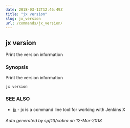 ```yaml
---
date: 2018-03-12T12:46:49Z
title: "jx version"
slug: jx_version
url: /commands/jx_version/
---
```

## jx version

Print the version information

### Synopsis


Print the version information

```
jx version
```

### SEE ALSO
* [jx](/commands/jx/)	 - jx is a command line tool for working with Jenkins X

###### Auto generated by spf13/cobra on 12-Mar-2018
